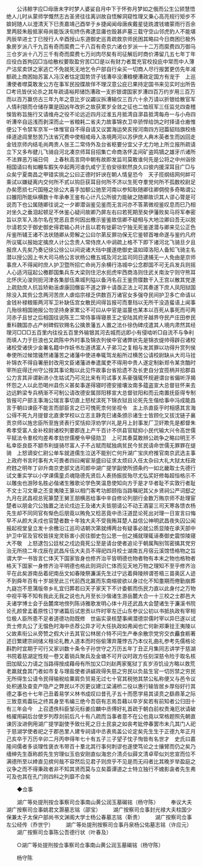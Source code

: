 <!-- { "loadSidebar": true } -->
　　公讳鲸字应□母唐未字时梦人婆娑自月中下于怀弥月梦如之俄而公生公颕慧悟绝人儿时从蒙师学慨然志古圣贤往往离训故自悟解洞窥性理又秉心高亮规行矩步不媕妸随人以澄清天下巳责嘉靖己酉举于乡捷闻闻母唐疾戴星徒跣渡钱塘蒙雨行百余里两胫朱殷抵家母尚能饭浃旬终伤弗逮显庸也毁甚庐墓三载守空山邻虎豹人不能堪丙辰举进士丁巳授行人辛酉授山东道御史巡青疏救京师民困其略曰今日商困巳极外象房岁派八千九百有奇而縻费二千八百有奇京六诸仓岁派一十二万而縻费四万御马三仓岁派十八万三千有奇而縻费七万刓肉尽矣有司征解后时商价滞留几五七年丁年应役白首拘囚□当给散权要取盈穷苦□□是以有财力者鬻充官校投庇中常而中人薄产沽浆卖饼之家逃亡不免就死无地乞令户部自行籴买一切商人尽行报罢更仿先年减额疏上商困始苏富人冯汉者怙定国势贷子钱漕卒没漕粮梗漕政定国方有宠于　上巡漕使者噤莫敢发公方在事军民投牒故佯不理汉意公庇已果持定国书来见实时出所告□考讯皆伏论杀之其年疏请裕邦储饬漕政一支折银谓国家岁漕四百万约岁用三百万而以百万赢仿古三年九年之意比岁议蠲议拆漕输仅三百六十余万请以折银给散官军人情利银而仓储存粟是因凶年改折之故获累岁全敛之征也二恤班军三任监兑四查稽悞皆称旨施行又请维舟之役不论远近四月过淮五月抵湾自漷县抵湾每舟一与小舟四听漕卒自运浅而剥深而止一省粮耗二省夫力故事锦衣卫卒骄悍给饷之时择请仓廒惟便公下令禁军京军一体惟官自不得自请又议罢海运癸亥按河南四方冠葢貂珰旗校络绎道途闾里愁苦乃汰省冗费中使相戒毋入洛境两河以苏伊庶人典木英者生而凶回走金钱京师内结毛尚两贵人张王二常侍外及台省枢要分宜父子尤力地上所立报所疏请立下又多布徤儿飞骑自河北凑京师耳目招集亡命商洛怀孟间矿盗鸣镝之雄牙爪诸所不法罪恶万端日伺　上春秋高言冏中朝有故即发监司莫敢谁何先是公将之中州诣徐相国请曰有如輣车鍜矢卒起两河谁仇咸宁王伯安徐默然良久曰彼内援深耳目广□与众矣宁夏南昌之甲错实挑之公曰正德时奸谀在朝人情皇恐今　天子揽纲结网何衅可乘试以嫌疑离内交何所不贰以钩巨获耳目何所不济以生死夺羣党何所不孤数校尉足办矣愿损七尺国殛之徐公大喜手加额公驰至河南以参知耿随卿往卿倜傥多奇略谓公曰雒阳所能纵横数十年承奉王鉴有心计凡公所彼力能破之随卿故识其人谬心膂是可说而下也公属随卿往说之一夕卿潜诣鉴见鉴而无言问亦不答苐微视鉴叹息而巳乃相对坐久之垂泪起顿足不休鉴心疑问故卿乃屏左右曰若死期至矣伊藩败矣马将军奉密旨以京军入洛尔名在党恶且柰何因出檄示鉴鉴故信卿不疑相与大地泣卿曰吾无以脱尔请若交于御史御史得君输心共计且以君有徙薪功宁独无死鉴遂潜与卿来见公正色斥鉴所辅王诸不法状随卿从旁解之公曰尔苐反罪功保无它鉴顿首唯命遂与鉴约凡府所议辄以报始定擒庶人计公念贵人常侍庶人中诇疏上格不下即下诸河北飞骑旦夕且报庶人先矣乃奏记徐公徐公以间说诸大珰中援遂绝御史温如璋洛阳人备知飞骑主名潜以授公因上书大司马杨公言状杨公檄五城及河北监司同日逮捕无一人免由是京师事庶人不得闻时庶人护卫暨所招亡命尚万余横行洛城中公念郡国不可无兵发兵则摇人心适沔寇起公檄郡国集兵东大梁则住汜水扼虎牢西商洛则住武关南汝宁则守熊耳北怀庆沁浚则扼河津各集部伍乘城列隘以备沔名召王鉴赍牒数干入王宫以散其党遂上疏劾庶人抗旨矫勑滛虐康回僭妄不道之罪十请亟正法上可其奏遂下庶人凤阳狱国除没入其赀公念两河苦庶人虐焰宗禄乏供数百万诸官女多强夺民间护卫多亡命请以金钱补禄粮赈两河军卫补缺伍宫女散民间得旨报可而羣珰以无所干没造蜚语上闻事几殆徐相国驰报公勿坚持身家累公不可曰从中官是滋蔓也某本以百死从事死而可两河赤子且甘之后相国往说陈王二常侍事得寝景王之安陆其府牙越界夺民产庄田参民重科魏国亦占产树碑假钦赐名公擒景藩五人置之法仆徐伪碑戍遣其人境内肃然其经理河□□□五百里内往役五百里外输银其河去城而远即小有侵啮听□自流不与争利而填人力于巨浪也又疏陈中外时事及锦衣列侯中官诸弊状先是锦衣缇帅得辟召诸校诸校受诸侠少金署名籍中作妖书左道诱富人子弟习之复相与发其罪以功得升赏列侯奉使所过候馆骚然诸藩苦之诸藩中使进奉辄驾龙船所过横苦公请校尉缺从大司马铨补锦衣不得自署册封改用文臣诸藩进奉遣属吏不得用中贵人遂定制新郑令某贪酷时宰所庇得迁州守公按其事论黜以此见忤故事台省拾遗不及长吏自分宜揽柄并拾郡县公力言其非谓新进小生姑试乃可况比来有司试事关系豪强辄怀规避谓台省偏听浮揭怀怨之人以此恐喝州县伤义甚矣事遂得寝时德安接壤汝南多蕴盗宣大总督驻怀来去边远黔梁专兵柄渐不可制公请改德安属郧阳移宣大总督驻阳和而云南置抚臣得专制皆报可户部主事海公瑞言事切直上怒杖滨死下锦衣狱且论死先生偕给事中冯成能昌言于朝曰谏臣不能言而部臣言之巳可愧死柰何坐视令　主上杀直臣乎时相感其言海公得不死九月提督北直隶学校以立志主静克巳诸条颁示诸生士皆顾化又拔沈链子襄贡京师以旌忠臣所至旌贤表行奖恬抑浮劝学兴礼是月上封事发厂卫奸欺先是都督朱希孝受富人金补校尉诸校列要郡连上产千百计不供县官赋抑小民代输大兴令高世儒平赋法令羣校均差希孝劾世儒梗令甲侵勋卫　上可其奏莫敢辨公疏争之略曰明王不私幸臣良臣不颛市利缇骑尽富人子不占赋而赋独病贫民今贫民请命世儒无罪罪在缇骑　上怒谪安仁尉公单车就道儒生泣送不能别亡何升湖广宝庆府推官南京武选主事上政府书言时事有大可畏者四曰阉宦渐盛曰征求太烦曰入任太杂曰大礼大狱太枉政府韪之明年丁卯升南京吏部文选司郎中湖广提学副使所颁条约一如北畿取士先德行试文重实学以小学课儒童贞魂隐德先贤后人表扬振拔殆尽尤弘奖好修每超恒格示不以雕虫也游陟名胜必偕诸生雅歌论学色笑温恳使知向方于是才华者耻不实敦行者耻不文士习文章之丕变夷陵王篆以相门客考功郎颐指当路嘱祀其父乡贤祠公严词郄之九月在武昌视总宪篆楚王舅王朋横恶给事中辛自修论列朋行金数万贿京师不赴理宦楚者以朋金穴公独置之法论戍边王及诸大夫皆朋请公不动王酒宴三司天寒各馈衣杨先生却不同同官有惭色后朋竟以贿免又稔恶竟中丞汪道昆论死出对理一日宣言曰悔早不从颜大夫戍也官楚者数十年独大夫不受我贿耳楚人益信公神明武昌夜失囚公闻报起视堂皇立发十余檄沿江巡司诘朝次第就缚两台有疑事必就公质显陵在承天部中护卫中官及官校皆挟宠灵轹害小民往御史包公思一创之捕就理辄诬奏御史震惊陵寝大不敬　上怒逮包公廷杖之戍边竟死公至是请台使者追论于朝属陶别驾密擒其党穷治无所挠二年戊辰在武昌斥伍大夫员不得祀四月校士湖南五月宿云溪馆悟格物之旨谓大学一书皆言仁体天下国家皆身也修齐治平皆明德也物者物有本末之物也格物者格天下国家一身修齐治平明德也格此则洞识仁体而见天地万物之理知不至乎修齐治平在此矣游南岳着祀南岳文如春陵祭濂溪先生过宁远着舜陵辨谓苍梧三苗奥区人迹不到舜年百有十岁胡至此三代前西北赢而东南缩彼欲以身过化不知耋期而倦勤崩葬九嶷岂不思蒲版帝乡礼宜归葬若曰天子家天下不计委骸而伤民力直以此身付之万物中视平等不知有我此无我之说也九月至长沙偕诸生游岳麓大合一十三校之士郡邑大夫诸学博士会于岳麓席地傍列陈诗雅歌发明心体十月还武昌大会楚诸生于濂溪书院论孔颜曾孟着原性订学诸篇后试恩贡以忤时宰左迁山东参议公初以书抵执政有宰相位极人臣所患不足者道德功勋既修　世庙实录核楚事阐潜德崇儒时宰以异巳遂以试贡士修丸公了无愠色时海中丞荐公异才可大任执政如弗闻也亡何新郑秉铨王夷陵以父故素衔公从旁赞之假大计去其官公林居介特不问生产奉余散宗党穷交衣麤食粝著述日繁建宗祠储义租论礼教人道本而时俗偷薄弃蔑悖古乃本仪礼曲礼参考先儒格论斟酌时宜期于可行又家训数十条令子孙世守之万历五年丁丑正月集同志讲学于慈湖书院着慈湖定性规一卷又着销兵聚兵及金塘不可开议时政方任刻深慈令险于取名核田加赋公力请之当路得按成藉母有所加又□刘赵两家冤狱丁亥岁洊饥设方略以救荒老羸就食其门者如市复与理盐使者讲鹾政得失慈之穷民以负盐生官一切厉禁之穷民无所得生公请令民得输税给粟肩负贸易无过七十官其税弛其禁公私称便又与邑令议处积逋及查变产隐产之弊民以不厉更议建江梁浦桥二役以惠行输皆居乡厚俗好行其德之事也十七年己丑着易学义林书成叹曰昔孔子五十而愿学易其读贲之繇鼎革之际三致意焉葢玩之终其身至韦编三绝今吾窃有志焉吾藉以卒岁矣若有前知者公归田十有三年会今　上召遗佚科臣邹元标姜应麟中丞傅好礼首疏于朝白前权贵淹厄状请破格擢用嗣后台使岁列荐剡前后凡十有八疏而当事者意不在公也竟以常格题照先朝直谏厉汝进例用湖广提学副使予致仕死之日士民哀之如丧考妣停春罢市未几其门人祀于慈湖学使者祀之于郡邑里人建专祠请中丞表焉盖公论定矣先生生于正德九年正月己亥卒于万历辛卯二月丙申得年七十有五子三子望子忱子恂皆有名世才　史氏曰嘉隆间儒者多谈理性褒衣韦带百十羣北其行事何刺谬也遂使笃论之士攘臂而仍之矣乃缙绅先生亟称颜先生穷理似玉伯安刚直似海忠介清贞似薛文清卓荦似刘忠宣而位不满德所至以婞直见摈何哉不容然后见君子则庶乎不见是而无闷者比其晚岁举盈庭之议争之而不得秉政者非不知其贤而莫与立矣葢谭道之士特立独行不媿影衾者先生弗可及也其在孔门则四科之列靡不合矣 

　　◆佥事 

　　湖广等处提刑按佥事察司佥事南山黄公润玉墓碣铭（杨守陈） 
　　奉议大夫湖广按察司佥事姚君文灏墓志铭（邵宝） 
　　湖广按察司佥事封光禄大夫柱国少保兼太子太保户部尚书文渊阁大学士杨公春墓志铭（靳贵） 
　　湖广按察司佥事左公经传（乔世宁） 
　　湖广等处提刑按察司佥事丹泉杨公佑墓志铭（许应元） 
　　湖广按察司佥事陈公吾德行状（叶春及） 

　　○湖广等处提刑按佥事察司佥事南山黄公润玉墓碣铭（杨守陈） 

　　杨守陈 
